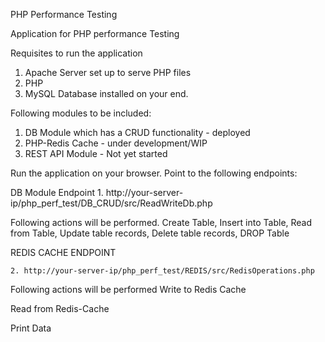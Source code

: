 PHP Performance Testing

Application for PHP performance Testing

Requisites to run the application

1.  Apache Server set up to serve PHP files
2.  PHP
3.  MySQL Database installed on your end.

Following modules to be included:
1.  DB Module which has a CRUD functionality - deployed
2.  PHP-Redis Cache - under development/WIP
3.  REST API Module - Not yet started

Run the application on your browser.
Point to the following endpoints:

DB Module Endpoint
    1.  http://your-server-ip/php_perf_test/DB_CRUD/src/ReadWriteDb.php

Following actions will be performed.
Create Table, 
Insert into Table,
Read from Table,
Update table records,
Delete table records,
DROP Table

REDIS CACHE ENDPOINT

    2. http://your-server-ip/php_perf_test/REDIS/src/RedisOperations.php

Following actions will be performed
Write to Redis Cache

Read from Redis-Cache

Print Data
